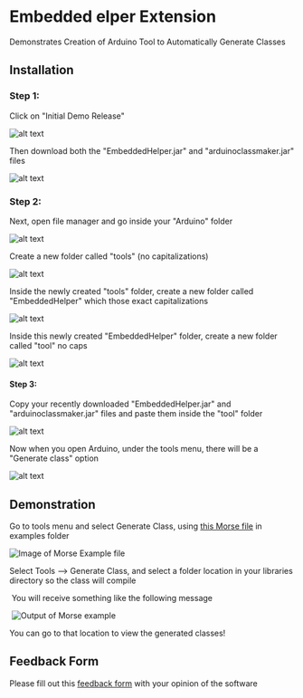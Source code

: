 # Embedded elper Extension

 Demonstrates Creation of Arduino Tool to Automatically Generate Classes

 

## Installation

### Step 1:

Click on "Initial Demo Release"


![alt text](https://user-images.githubusercontent.com/62360986/86273966-fce03380-bb9e-11ea-9cb2-e6c6a19c102d.png)

Then download both the "EmbeddedHelper.jar" and "arduinoclassmaker.jar" files


![alt text](https://user-images.githubusercontent.com/62360986/87077916-d7cc7000-c1f1-11ea-8a92-d4e20446caa8.png)

### Step 2:

Next, open file manager and go inside your "Arduino" folder


![alt text](https://user-images.githubusercontent.com/62360986/86293835-68d39380-bbc1-11ea-88bc-e69fb65d66ba.png)

Create a new folder called "tools" (no capitalizations)


![alt text](https://user-images.githubusercontent.com/62360986/86294054-cf58b180-bbc1-11ea-8c66-cef0aa13b45c.png)

Inside the newly created "tools" folder, create a new folder called "EmbeddedHelper" which those exact capitalizations


![alt text](https://user-images.githubusercontent.com/62360986/86294225-23639600-bbc2-11ea-86fd-4da5080e9b8c.png)

Inside this newly created "EmbeddedHelper" folder, create a new folder called "tool" no caps


![alt text](https://user-images.githubusercontent.com/62360986/86294361-6160ba00-bbc2-11ea-9daf-a0b2acf69e0b.png)

#### Step 3:

Copy your recently downloaded "EmbeddedHelper.jar" and "arduinoclassmaker.jar" files and paste them inside the "tool" folder


![alt text](https://user-images.githubusercontent.com/62360986/87078740-17e02280-c1f3-11ea-8e6d-4cf79c76909b.png)


Now when you open Arduino, under the tools menu, there will be a "Generate class" option


![alt text](https://user-images.githubusercontent.com/62360986/86294573-cc11f580-bbc2-11ea-9c97-5052c4a777ae.png)


## Demonstration

  Go to tools menu and select Generate Class, using [this Morse file](https://github.com/jsmith2021Brandeis/EmbeddedHelperBetaTest/blob/master/examples/Morse/Morse.ino) in examples folder

![Image of Morse Example file](C:/Users/jsmit/Documents/ArduinoSketches/EmbeddedHelperBetaTest/images/Morse.PNG)

Select Tools --> Generate Class, and select a folder location in your libraries directory so the class will compile

​	You will receive something like the following message

​	![Output of Morse example](C:/Users/jsmit/Documents/ArduinoSketches/EmbeddedHelperBetaTest/images/MorseOutput.PNG)

You can go to that location to view the generated classes!

## **Feedback Form**

Please fill out this [feedback form](https://forms.gle/ZGoVuzwSiFXrtqiPA) with your opinion of the software

